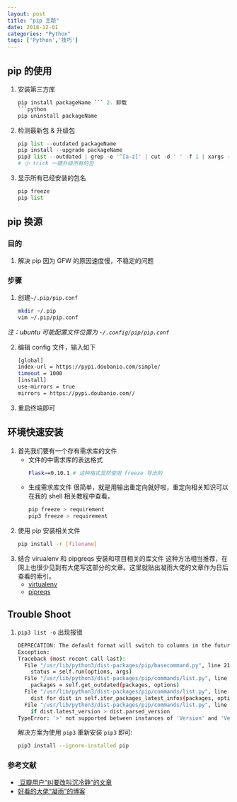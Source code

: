 ```yaml
---
layout: post
title: "pip 主题"
date: 2018-12-01
categories: "Python"
tags: ['Python','技巧']
---
```

## pip 的使用
1. 安装第三方库
	```python
	pip install packageName ``` 2. 卸载
	```python
	pip uninstall packageName
	```
3. 检测最新包 & 升级包
	```python
	pip list --outdated packageName
	pip install --upgrade packageName
	pip3 list --outdated | grep -e '^[a-z]' | cut -d ' ' -f 1 | xargs -n1 pip3 install -U
	# 小 trick 一键升级所有的包
	```
4. 显示所有已经安装的包名
	```python
	pip freeze
	pip list
	```

## pip 换源
### 目的
1. 解决 pip 因为 GFW 的原因速度慢，不稳定的问题
### 步骤
1. 创建`~/.pip/pip.conf`
	```bash
	mkdir ~/.pip
	vim ~/.pip/pip.conf
	```

  *注：ubuntu 可能配置文件位置为 `~/.config/pip/pip.conf`*

2. 编辑 config 文件，输入如下
	```bash
	[global]
	index-url = https://pypi.doubanio.com/simple/
	timeout = 1000
	[install]
	use-mirrors = true
	mirrors = https://pypi.doubanio.com//
	```
3. 重启终端即可

## 环境快速安装
1. 首先我们要有一个存有需求库的文件
	- 文件的中需求库的表达格式
		```bash
		Flask==0.10.1 # 这种格式显然使用 freeze 导出的
		```
	- 生成需求库文件
		很简单，就是用输出重定向就好啦，重定向相关知识可以在我的 shell 相关教程中查看。
		```bash
		pip freeze > requirement
		pip3 freeze > requirement
		```
2. 使用 pip 安装相关文件
	```bash
	pip install -r [filename]
	```
3. 结合 virualenv 和 pipgreqs 安装和项目相关的库文件
	这种方法相当推荐，在网上也很少见到有大佬写这部分的文章。这里就贴出凝雨大佬的文章作为日后查看的索引。
	- [virtualenv](https://ningyu1.github.io/site/post/63-python-virtualenv/)
	- [pipreqs](https://ningyu1.github.io/site/post/67-python-requirements/)

## Trouble Shoot
1. `pip3 list -o` 出现报错

	```bash
	DEPRECATION: The default format will switch to columns in the future. You can use --format=(legacy|columns) (or define a format=(legacy|columns) in your pip.conf under the [list] section) to disable this warning.
	Exception:
	Traceback (most recent call last):
	  File "/usr/lib/python3/dist-packages/pip/basecommand.py", line 215, in main
		status = self.run(options, args)
	  File "/usr/lib/python3/dist-packages/pip/commands/list.py", line 157, in run
		packages = self.get_outdated(packages, options)
	  File "/usr/lib/python3/dist-packages/pip/commands/list.py", line 168, in get_outdated
		dist for dist in self.iter_packages_latest_infos(packages, options)
	  File "/usr/lib/python3/dist-packages/pip/commands/list.py", line 169, in <listcomp>
		if dist.latest_version > dist.parsed_version
	TypeError: '>' not supported between instances of 'Version' and 'Version'
	```

	解决方案为使用 `pip3` 重新安装 `pip3` 即可:

	```bash
	pip3 install --ignore-installed pip
	```

### 参考文献
- [ 豆瓣用户“纠要改叫沉冷静”的文章](https://www.douban.com/note/592418915/?type=rec)
- [好看的大佬“凝雨”的博客](https://ningyu1.github.io/site/post/67-python-requirements/)
